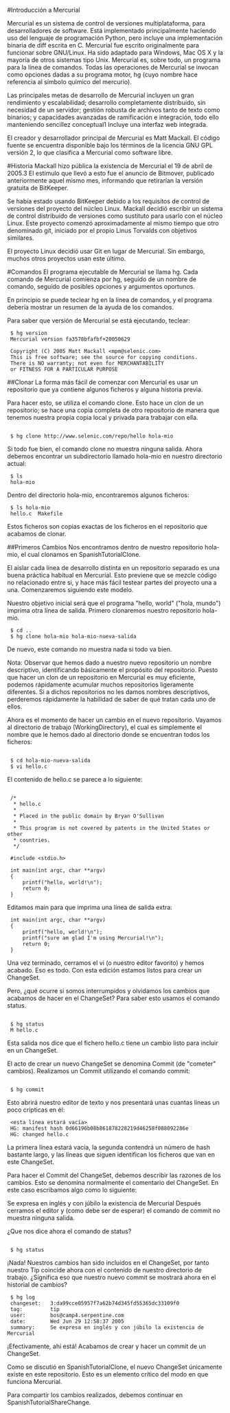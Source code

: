 #Introducción a Mercurial


Mercurial es un sistema de control de versiones multiplataforma, para desarrolladores de software. Está implementado principalmente haciendo uso del lenguaje de programación Python, pero incluye una implementación binaria de diff escrita en C. Mercurial fue escrito originalmente para funcionar sobre GNU/Linux. Ha sido adaptado para Windows, Mac OS X y la mayoría de otros sistemas tipo Unix. Mercurial es, sobre todo, un programa para la línea de comandos. Todas las operaciones de Mercurial se invocan como opciones dadas a su programa motor, hg (cuyo nombre hace referencia al símbolo químico del mercurio).


Las principales metas de desarrollo de Mercurial incluyen un gran rendimiento y escalabilidad; desarrollo completamente distribuido, sin necesidad de un servidor; gestión robusta de archivos tanto de texto como binarios; y capacidades avanzadas de ramificación e integración, todo ello manteniendo sencillez conceptual1 Incluye una interfaz web integrada.

El creador y desarrollador principal de Mercurial es Matt Mackall. El código fuente se encuentra disponible bajo los términos de la licencia GNU GPL versión 2, lo que clasifica a Mercurial como software libre.

#Historia
Mackall hizo pública la existencia de Mercurial el 19 de abril de 2005.3 El estímulo que llevó a esto fue el anuncio de Bitmover, publicado anteriormente aquel mismo mes, informando que retirarían la versión gratuita de BitKeeper.

Se había estado usando BitKeeper debido a los requisitos de control de versiones del proyecto del núcleo Linux. Mackall decidió escribir un sistema de control distribuido de versiones como sustituto para usarlo con el núcleo Linux. Este proyecto comenzó aproximadamente al mismo tiempo que otro denominado git, iniciado por el propio Linus Torvalds con objetivos similares.

El proyecto Linux decidió usar Git en lugar de Mercurial. Sin embargo, muchos otros proyectos usan este último.


#Comandos
El programa ejecutable de Mercurial se llama hg. Cada comando de Mercurial comienza por hg, seguido de un nombre de comando, seguido de posibles opciones y argumentos oportunos.

En principio se puede teclear hg en la línea de comandos, y el programa debería mostrar un resumen de la ayuda de los comandos.

Para saber que versión de Mercurial se está ejecutando, teclear:
```
 $ hg version
 Mercurial version fa3578bfafbf+20050629

 Copyright (C) 2005 Matt Mackall <mpm@selenic.com>
 This is free software; see the source for copying conditions.
 There is NO warranty; not even for MERCHANTABILITY
 or FITNESS FOR A PARTICULAR PURPOSE
```
##Clonar
La forma más fácil de comenzar con Mercurial es usar un repositorio que ya contiene algunos ficheros y alguna historia previa.

Para hacer esto, se utiliza el comando clone. Esto hace un clon de un repositorio; se hace una copia completa de otro repositorio de manera que tenemos nuestra propia copia local y privada para trabajar con ella.


```

 $ hg clone http://www.selenic.com/repo/hello hola-mio

```

Si todo fue bien, el comando clone no muestra ninguna salida. Ahora debemos encontrar un subdirectorio llamado hola-mio en nuestro directorio actual:

```
 $ ls
 hola-mio
```
Dentro del directorio hola-mio, encontraremos algunos ficheros:
```
 $ ls hola-mio
 hello.c  Makefile
```
Estos ficheros son copias exactas de los ficheros en el repositorio que acabamos de clonar.

##Primeros Cambios
Nos encontramos dentro de nuestro repositorio hola-mio, el cual clonamos en SpanishTutorialClone.

El aislar cada línea de desarrollo distinta en un repositorio separado es una buena práctica habitual en Mercurial. Esto previene que se mezcle código no relacionado entre si, y hace más fácil testear partes del proyecto una a una. Comenzaremos siguiendo este modelo.

Nuestro objetivo inicial será que el programa "hello, world" ("hola, mundo") imprima otra línea de salida. Primero clonaremos nuestro repositorio hola-mio.

```
 $ cd ..
 $ hg clone hola-mio hola-mio-nueva-salida
```
De nuevo, este comando no muestra nada si todo va bien.

Nota: Observar que hemos dado a nuestro nuevo repositorio un nombre descriptivo, identificando básicamente el propósito del repositorio. Puesto que hacer un clon de un repositorio en Mercurial es muy eficiente, podemos rápidamente acumular muchos repositorios ligeramente diferentes. Si a dichos repositorios no les damos nombres descriptivos, perderemos rápidamente la habilidad de saber de qué tratan cada uno de ellos.

Ahora es el momento de hacer un cambio en el nuevo repositorio. Vayamos al directorio de trabajo (WorkingDirectory), el cual es simplemente el nombre que le hemos dado al directorio donde se encuentran todos los ficheros:
```

 $ cd hola-mio-nueva-salida
 $ vi hello.c
```
El contenido de hello.c se parece a lo siguiente:
```

 /*
  * hello.c
  *
  * Placed in the public domain by Bryan O'Sullivan
  *
  * This program is not covered by patents in the United States or other
  * countries.
  */

 #include <stdio.h>

 int main(int argc, char **argv)
 {
     printf("hello, world!\n");
     return 0;
 }
```
Editamos main para que imprima una línea de salida extra:

```
 int main(int argc, char **argv)
 {
     printf("hello, world!\n");
     printf("sure am glad I'm using Mercurial!\n");
     return 0;
 }
```
Una vez terminado, cerramos el vi (o nuestro editor favorito) y hemos acabado. Eso es todo. Con esta edición estamos listos para crear un ChangeSet.

Pero, ¿qué ocurre si somos interrumpidos y olvidamos los cambios que acabamos de hacer en el ChangeSet? Para saber esto usamos el comando status.
```

 $ hg status
 M hello.c
```
Esta salida nos dice que el fichero hello.c tiene un cambio listo para incluir en un ChangeSet.

El acto de crear un nuevo ChangeSet se denomina Commit (de "cometer" cambios). Realizamos un Commit utilizando el comando commit:
```

 $ hg commit
```
Esto abrirá nuestro editor de texto y nos presentará unas cuantas líneas un poco crípticas en él:

```
 <esta línea estará vacía>
 HG: manifest hash 0d66196b08b861878228219d46258f088092286e
 HG: changed hello.c
```
La primera línea estará vacía, la segunda contendrá un número de hash bastante largo, y las líneas que siguen identifican los ficheros que van en este ChangeSet.

Para hacer el Commit del ChangeSet, debemos describir las razones de los cambios. Esto se denomina normalmente el comentario del ChangeSet. En este caso escribamos algo como lo siguiente:


 Se expresa en inglés y con júbilo la existencia de Mercurial
Después cerramos el editor y (como debe ser de esperar) el comando de commit no muestra ninguna salida.

¿Que nos dice ahora el comando de status?
```

 $ hg status
```
¡Nada! Nuestros cambios han sido incluidos en el ChangeSet, por tanto nuestro Tip coincide ahora con el contenido de nuestro directorio de trabajo. ¿Significa eso que nuestro nuevo commit se mostrará ahora en el historial de cambios?

```
 $ hg log
 changeset:   3:da99cce05957f7a62b74d345fd55365dc33109f0
 tag:         tip
 user:        bos@camp4.serpentine.com
 date:        Wed Jun 29 12:58:37 2005
 summary:     Se expresa en inglés y con júbilo la existencia de Mercurial
```
¡Efectivamente, ahí está! Acabamos de crear y hacer un commit de un ChangeSet.

Como se discutió en SpanishTutorialClone, el nuevo ChangeSet únicamente existe en este repositorio. Esto es un elemento crítico del modo en que funciona Mercurial.

Para compartir los cambios realizados, debemos continuar en SpanishTutorialShareChange.
